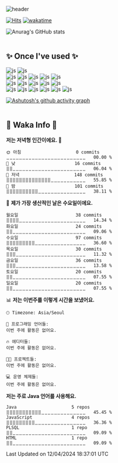 <!--
**pocaaaaa/pocaaaaa** is a ✨ _special_ ✨ repository because its `README.md` (this file) appears on your GitHub profile.

Here are some ideas to get you started:

- 🔭 I’m currently working on ...
- 🌱 I’m currently learning ... 
- 👯 I’m looking to collaborate on ...
- 🤔 I’m looking for help with ...
- 💬 Ask me about ...
- 📫 How to reach me: ...
- 😄 Pronouns: ...
- ⚡ Fun fact: ...
-->

![header](https://capsule-render.vercel.app/api?type=waving&color=random&text=pocaaaaa&height=180&animation=blink&fontAlign=70&fontSize=60&fontColor=FFFFFF)

<!-- 조회수 & wakaTime -->
[![Hits](https://hits.seeyoufarm.com/api/count/incr/badge.svg?url=https%3A%2F%2Fgithub.com%2Fpocaaaaa&count_bg=%23A1DFF1&title_bg=%23555555&icon=&icon_color=%23E7E7E7&title=hits&edge_flat=false)](https://hits.seeyoufarm.com) 
[![wakatime](https://wakatime.com/badge/user/018b629d-5d31-40e4-aedc-3856628d0de3.svg?style=social)](https://wakatime.com/@018b629d-5d31-40e4-aedc-3856628d0de3)

<!-- 깃허브 스탯 --> 
![Anurag's GitHub stats](https://github-readme-stats.vercel.app/api?username=pocaaaaa&show_icons=true&theme=shadow_blue)
<br/><br/>

## :sparkles: Once I've used :sparkles: 
![js](https://img.shields.io/badge/Java-ED8B00?style=for-the-badge&logo=openjdk&logoColor=white)
![js](https://img.shields.io/badge/Spring-6DB33F?style=for-the-badge&logo=spring&logoColor=white)
<br/>
![js](https://img.shields.io/badge/HTML-239120?style=for-the-badge&logo=html5&logoColor=white)
![js](https://img.shields.io/badge/JavaScript-F7DF1E?style=for-the-badge&logo=JavaScript&logoColor=white)
![js](https://img.shields.io/badge/React-20232A?style=for-the-badge&logo=react&logoColor=61DAFB)
![js](https://img.shields.io/badge/Vue.js-35495E?style=for-the-badge&logo=vue.js&logoColor=4FC08D)
![js](https://img.shields.io/badge/jQuery-0769AD?style=for-the-badge&logo=jquery&logoColor=white)
<br/>
![js](https://img.shields.io/badge/MySQL-00000F?style=for-the-badge&logo=mysql&logoColor=white)
![js](https://img.shields.io/badge/Oracle-F80000?style=for-the-badge&logo=Oracle&logoColor=white)
![js](https://img.shields.io/badge/MongoDB-4EA94B?style=for-the-badge&logo=mongodb&logoColor=white)
![js](https://img.shields.io/badge/MariaDB-003545?style=for-the-badge&logo=mariadb&logoColor=white)
![js](https://img.shields.io/badge/Microsoft%20SQL%20Server-CC2927?style=for-the-badge&logo=microsoft%20sql%20server&logoColor=white)
<br/>
![js](https://img.shields.io/badge/docker-%230db7ed.svg?style=for-the-badge&logo=docker&logoColor=white)
![js](https://img.shields.io/badge/Gradle-02303A.svg?style=for-the-badge&logo=Gradle&logoColor=white)
![js](https://img.shields.io/badge/Postman-FF6C37?style=for-the-badge&logo=postman&logoColor=white)
![js](https://img.shields.io/badge/-Swagger-%23Clojure?style=for-the-badge&logo=swagger&logoColor=white)
![js](https://img.shields.io/badge/Jira-0052CC?style=for-the-badge&logo=Jira&logoColor=whit)
![js](https://img.shields.io/badge/GIT-E44C30?style=for-the-badge&logo=git&logoColor=white)
<br/>
<!-- [![GitHub Streak](https://streak-stats.demolab.com/?user=pocaaaaa)](https://git.io/streak-stats) -->
[![Ashutosh's github activity graph](https://github-readme-activity-graph.vercel.app/graph?username=pocaaaaa&theme=github)](https://github.com/ashutosh00710/github-readme-activity-graph)
<br/><br/>

## 🌼 Waka Info 🌼
<!--START_SECTION:waka-->
**저는 저녁형 인간이에요. 🦉** 

```text
🌞 아침                     0 commits           ⣀⣀⣀⣀⣀⣀⣀⣀⣀⣀⣀⣀⣀⣀⣀⣀⣀⣀⣀⣀⣀⣀⣀⣀⣀   00.00 % 
🌆 낮　                     16 commits          ⣿⣿⣀⣀⣀⣀⣀⣀⣀⣀⣀⣀⣀⣀⣀⣀⣀⣀⣀⣀⣀⣀⣀⣀⣀   06.04 % 
🌃 저녁                     148 commits         ⣿⣿⣿⣿⣿⣿⣿⣿⣿⣿⣿⣿⣿⣿⣀⣀⣀⣀⣀⣀⣀⣀⣀⣀⣀   55.85 % 
🌙 밤　                     101 commits         ⣿⣿⣿⣿⣿⣿⣿⣿⣿⣿⣀⣀⣀⣀⣀⣀⣀⣀⣀⣀⣀⣀⣀⣀⣀   38.11 % 
```
📅 **제가 가장 생산적인 날은 수요일이에요.** 

```text
월요일                      38 commits          ⣿⣿⣿⣿⣀⣀⣀⣀⣀⣀⣀⣀⣀⣀⣀⣀⣀⣀⣀⣀⣀⣀⣀⣀⣀   14.34 % 
화요일                      24 commits          ⣿⣿⣀⣀⣀⣀⣀⣀⣀⣀⣀⣀⣀⣀⣀⣀⣀⣀⣀⣀⣀⣀⣀⣀⣀   09.06 % 
수요일                      97 commits          ⣿⣿⣿⣿⣿⣿⣿⣿⣿⣀⣀⣀⣀⣀⣀⣀⣀⣀⣀⣀⣀⣀⣀⣀⣀   36.60 % 
목요일                      30 commits          ⣿⣿⣿⣀⣀⣀⣀⣀⣀⣀⣀⣀⣀⣀⣀⣀⣀⣀⣀⣀⣀⣀⣀⣀⣀   11.32 % 
금요일                      36 commits          ⣿⣿⣿⣀⣀⣀⣀⣀⣀⣀⣀⣀⣀⣀⣀⣀⣀⣀⣀⣀⣀⣀⣀⣀⣀   13.58 % 
토요일                      20 commits          ⣿⣿⣀⣀⣀⣀⣀⣀⣀⣀⣀⣀⣀⣀⣀⣀⣀⣀⣀⣀⣀⣀⣀⣀⣀   07.55 % 
일요일                      20 commits          ⣿⣿⣀⣀⣀⣀⣀⣀⣀⣀⣀⣀⣀⣀⣀⣀⣀⣀⣀⣀⣀⣀⣀⣀⣀   07.55 % 
```


📊 **저는 이번주를 이렇게 시간을 보냈어요.** 

```text
🕑︎ Timezone: Asia/Seoul

💬 프로그래밍 언어들: 
이번 주에 활동은 없어요.

🔥 에디터들: 
이번 주에 활동은 없어요.

🐱‍💻 프로젝트들: 
이번 주에 활동은 없어요.

💻 운영 체제들: 
이번 주에 활동은 없어요.
```

**저는 주로 Java 언어를 사용해요.** 

```text
Java                     5 repos             ⣿⣿⣿⣿⣿⣿⣿⣿⣿⣿⣿⣀⣀⣀⣀⣀⣀⣀⣀⣀⣀⣀⣀⣀⣀   45.45 % 
JavaScript               4 repos             ⣿⣿⣿⣿⣿⣿⣿⣿⣿⣀⣀⣀⣀⣀⣀⣀⣀⣀⣀⣀⣀⣀⣀⣀⣀   36.36 % 
PLSQL                    1 repo              ⣿⣿⣀⣀⣀⣀⣀⣀⣀⣀⣀⣀⣀⣀⣀⣀⣀⣀⣀⣀⣀⣀⣀⣀⣀   09.09 % 
HTML                     1 repo              ⣿⣿⣀⣀⣀⣀⣀⣀⣀⣀⣀⣀⣀⣀⣀⣀⣀⣀⣀⣀⣀⣀⣀⣀⣀   09.09 % 
```




 Last Updated on 12/04/2024 18:37:01 UTC
<!--END_SECTION:waka-->
